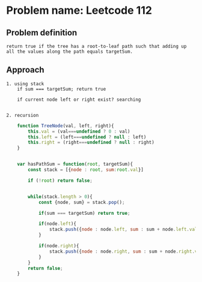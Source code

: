 # Problem name: Leetcode 112

## Problem definition
    return true if the tree has a root-to-leaf path such that adding up all the values along the path equals targetSum.

## Approach
    1. using stack
        if sum === targetSum; return true

        if current node left or right exist? searching


    2. recursion 


```js
    function TreeNode(val, left, right){
        this.val = (val===undefined ? 0 : val)
        this.left = (left===undefined ? null : left)
        this.right = (right===undefined ? null : right)
    }


    var hasPathSum = function(root, targetSum){
        const stack = [{node : root, sum:root.val}]

        if (!root) return false;


        while(stack.length > 0){
            const {node, sum} = stack.pop(); 

            if(sum === targetSum) return true;

            if(node.left){
                stack.push({node : node.left, sum : sum + node.left.val});
            }

            if(node.right){
                stack.push({node : node.right, sum : sum + node.right.val})
            }
        }
        return false;
    }